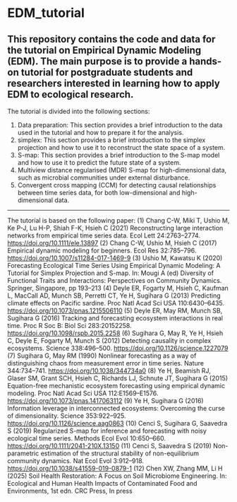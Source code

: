 # EDM_tutorial

This repository contains the code and data for the tutorial on Empirical Dynamic Modeling (EDM).
The main purpose is to provide a hands-on tutorial for postgraduate students and researchers interested in learning how to apply EDM to ecological research. 
----------------

The tutorial is divided into the following sections:
1. Data preparation: This section provides a brief introduction to the data used in the tutorial and how to prepare it for the analysis.
2. simplex: This section provides a brief introduction to the simplex projection and how to use it to reconstruct the state space of a system.
3. S-map: This section provides a brief introduction to the S-map model and how to use it to predict the future state of a system.
4. Multiview distance regularised (MDR) S-map for high-dimensional data, such as microbial communities under external disturbance.
5. Convergent cross mapping (CCM) for detecting causal relationships between time series data, for both low-dimensional and high-dimensional data.
----------------

The tutorial is based on the following paper:
(1) Chang C-W, Miki T, Ushio M, Ke P-J, Lu H-P, Shiah F-K, Hsieh C (2021) Reconstructing large interaction networks from empirical time series data. Ecol Lett 24:2763–2774. https://doi.org/10.1111/ele.13897
(2) Chang C-W, Ushio M, Hsieh C (2017) Empirical dynamic modeling for beginners. Ecol Res 32:785–796. https://doi.org/10.1007/s11284-017-1469-9
(3) Ushio M, Kawatsu K (2020) Forecasting Ecological Time Series Using Empirical Dynamic Modeling: A Tutorial for Simplex Projection and S-map. In: Mougi A (ed) Diversity of Functional Traits and Interactions: Perspectives on Community Dynamics. Springer, Singapore, pp 193–213
(4) Deyle ER, Fogarty M, Hsieh C, Kaufman L, MacCall AD, Munch SB, Perretti CT, Ye H, Sugihara G (2013) Predicting climate effects on Pacific sardine. Proc Natl Acad Sci USA 110:6430–6435. https://doi.org/10.1073/pnas.1215506110
(5) Deyle ER, May RM, Munch SB, Sugihara G (2016) Tracking and forecasting ecosystem interactions in real time. Proc R Soc B: Biol Sci 283:20152258. https://doi.org/10.1098/rspb.2015.2258
(6) Sugihara G, May R, Ye H, Hsieh C, Deyle E, Fogarty M, Munch S (2012) Detecting causality in complex ecosystems. Science 338:496–500. https://doi.org/10.1126/science.1227079
(7) Sugihara G, May RM (1990) Nonlinear forecasting as a way of distinguishing chaos from measurement error in time series. Nature 344:734–741. https://doi.org/10.1038/344734a0
(8) Ye H, Beamish RJ, Glaser SM, Grant SCH, Hsieh C, Richards LJ, Schnute JT, Sugihara G (2015) Equation-free mechanistic ecosystem forecasting using empirical dynamic modeling. Proc Natl Acad Sci USA 112:E1569–E1576. https://doi.org/10.1073/pnas.1417063112
(9) Ye H, Sugihara G (2016) Information leverage in interconnected ecosystems: Overcoming the curse of dimensionality. Science 353:922–925. https://doi.org/10.1126/science.aag0863
(10) Cenci S, Sugihara G, Saavedra S (2019) Regularized S-map for inference and forecasting with noisy ecological time series. Methods Ecol Evol 10:650–660. https://doi.org/10.1111/2041-210X.13150
(11) Cenci S, Saavedra S (2019) Non-parametric estimation of the structural stability of non-equilibrium community dynamics. Nat Ecol Evol 3:912–918. https://doi.org/10.1038/s41559-019-0879-1
(12) Chen XW, Zhang MM, Li H (2025) Soil Health Restoration: A Focus on Soil Microbiome Engineering. In: Ecological and Human Health Impacts of Contaminated Food and Environments, 1st edn. CRC Press, In press





